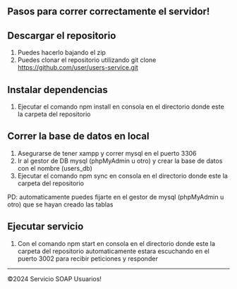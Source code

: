 ## Pasos para correr correctamente el servidor!

## Descargar el repositorio
1. Puedes hacerlo bajando el zip
2. Puedes clonar el repositorio utilizando git clone https://github.com/user/users-service.git

## Instalar dependencias
1. Ejecutar el comando npm install en consola en el directorio donde este la carpeta del repositorio

## Correr la base de datos en local
1. Asegurarse de tener xampp y correr mysql en el puerto 3306
2. Ir al gestor de DB mysql (phpMyAdmin u otro) y crear la base de datos con el nombre (users_db)
3. Ejecutar el comando npm sync en consola en el directorio donde este la carpeta del repositorio

PD: automaticamente puedes fijarte en el gestor de mysql (phpMyAdmin u otro) que se hayan creado las tablas

## Ejecutar servicio
1. Con el comando npm start en consola en el directorio donde este la carpeta del repositorio automaticamente estara escuchando en el puerto 3002 para recibir peticiones y responder


------------------------------
©2024 Servicio SOAP Usuarios!
